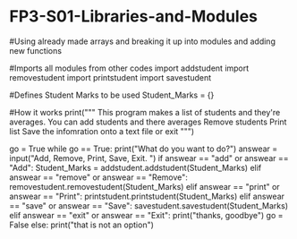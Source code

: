 # FP3-S01-Libraries-and-Modules
#Using already made arrays and breaking it up into modules and adding new functions


#Imports all modules from other codes
import addstudent
import removestudent
import printstudent
import savestudent

#Defines Student Marks to be used 
Student_Marks = {}


#How it works
print("""
This program makes a list of students and they're averages.
You can add students and there averages
Remove students
Print list
Save the infomration onto a text file
or exit
""")


go = True
while go == True:
    print("What do you want to do?")
    answear = input("Add, Remove, Print, Save, Exit. ")
    if answear == "add" or answear == "Add":
        Student_Marks = addstudent.addstudent(Student_Marks)
    elif answear == "remove" or answear == "Remove":
        removestudent.removestudent(Student_Marks)
    elif answear == "print" or answear == "Print":
        printstudent.printstudent(Student_Marks)
    elif answear == "save" or answear == "Save":
        savestudent.savestudent(Student_Marks)
    elif answear == "exit" or answear == "Exit":
        print("thanks, goodbye")
        go = False
    else:
        print("that is not an option")
        
        

        

        
        


